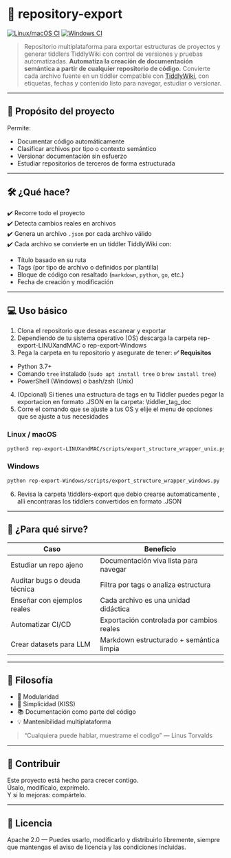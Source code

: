 # 🧠 repository-export

[![Linux/macOS CI](https://github.com/diegoabeltran16/repository-export/actions/workflows/linux-mac.yml/badge.svg)](https://github.com/tu-usuario/repository-export/actions/workflows/linux-mac.yml)
[![Windows CI](https://github.com/diegoabeltran16/repository-export/actions/workflows/windows.yml/badge.svg)](https://github.com/tu-usuario/repository-export/actions/workflows/windows.yml)

> Repositorio multiplataforma para exportar estructuras de proyectos y generar tiddlers TiddlyWiki con control de versiones y pruebas automatizadas.
**Automatiza la creación de documentación semántica a partir de cualquier repositorio de código.**
Convierte cada archivo fuente en un tiddler compatible con [TiddlyWiki](https://tiddlywiki.com), con etiquetas, fechas y contenido listo para navegar, estudiar o versionar.

---

## 🎯 Propósito del proyecto

Permite:
- Documentar código automáticamente
- Clasificar archivos por tipo o contexto semántico
- Versionar documentación sin esfuerzo
- Estudiar repositorios de terceros de forma estructurada

---

## 🛠️ ¿Qué hace?

✔️ Recorre todo el proyecto<br>
✔️ Detecta cambios reales en archivos<br>
✔️ Genera un archivo `.json` por cada archivo válido<br>
✔️ Cada archivo se convierte en un tiddler TiddlyWiki con:
- Título basado en su ruta
- Tags (por tipo de archivo o definidos por plantilla)
- Bloque de código con resaltado (`markdown`, `python`, `go`, etc.)
- Fecha de creación y modificación

---

## 💻 Uso básico

1. Clona el repositorio que deseas escanear y exportar
2. Dependiendo de tu sistema operativo (OS) descarga la carpeta 
rep-export-LINUXandMAC o rep-export-Windows
3. Pega la carpeta en tu repositorio y asegurate de tener:
**✅ Requisitos**
- Python 3.7+
- Comando `tree` instalado (`sudo apt install tree` o `brew install tree`)
- PowerShell (Windows) o bash/zsh (Unix)
4. (Opcional) Si tienes una estructura de tags en tu Tiddler puedes pegar la exportacion en formato .JSON en la carpeta: \tiddler_tag_doc
5. Corre el comando que se ajuste a tus OS y elije el menu de opciones que se ajuste a tus necesidades

### Linux / macOS
```bash
python3 rep-export-LINUXandMAC/scripts/export_structure_wrapper_unix.py
```

### Windows

```bash
python rep-export-Windows/scripts/export_structure_wrapper_windows.py
```
6. Revisa la carpeta \tiddlers-export que debio crearse automaticamente , alli encontraras los tiddlers convertidos en formato .JSON

---

## 🧭 ¿Para qué sirve?

| Caso | Beneficio |
|------|-----------|
| Estudiar un repo ajeno | Documentación viva lista para navegar |
| Auditar bugs o deuda técnica | Filtra por tags o analiza estructura |
| Enseñar con ejemplos reales | Cada archivo es una unidad didáctica |
| Automatizar CI/CD | Exportación controlada por cambios reales |
| Crear datasets para LLM | Markdown estructurado + semántica limpia |

---

## 🔎 Filosofía

- 🧱 Modularidad
- 🧠 Simplicidad (KISS)
- 📚 Documentación como parte del código
- 💡 Mantenibilidad multiplataforma

> “Cualquiera puede hablar, muestrame el codigo” — Linus Torvalds

---

## 🚀 Contribuir
Este proyecto está hecho para crecer contigo.  
Úsalo, modifícalo, exprímelo.  
Y si lo mejoras: compártelo.

---

## 📄 Licencia
Apache 2.0 — Puedes usarlo, modificarlo y distribuirlo libremente, siempre que mantengas el aviso de licencia y las condiciones incluidas.
